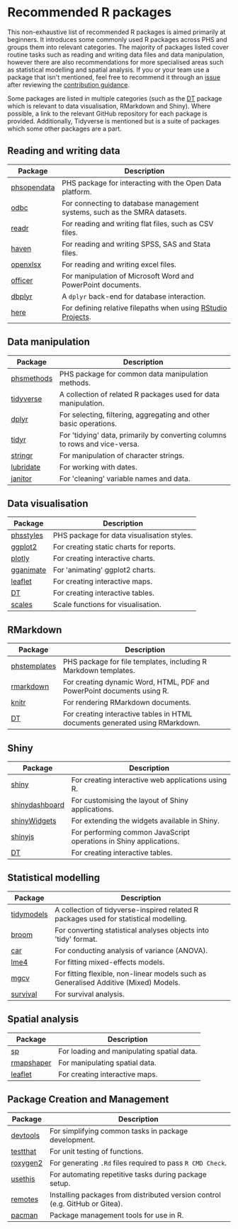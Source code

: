 # Recommended R packages

This non-exhaustive list of recommended R packages is aimed primarily at beginners. It introduces some commonly used R packages across PHS and groups them into relevant categories. The majority of packages listed cover routine tasks such as reading and writing data files and data manipulation, however there are also recommendations for more specialised areas such as statistical modelling and spatial analysis. If you or your team use a package that isn't mentioned, feel free to recommend it through an [issue](https://github.com/Public-Health-Scotland/technical-docs/issues/new/choose) after reviewing the [contribution guidance](https://github.com/Public-Health-Scotland/technical-docs/blob/main/CONTRIBUTING.md).

Some packages are listed in multiple categories (such as the [DT](https://github.com/rstudio/DT) package which is relevant to data visualisation, RMarkdown and Shiny). Where possible, a link to the relevant GitHub repository for each package is provided. Additionally, Tidyverse is mentioned but is a suite of packages which some other packages are a part.

## Reading and writing data

Package | Description
--- | ---
[phsopendata](https://github.com/Public-Health-Scotland/phsopendata) | PHS package for interacting with the Open Data platform.
[odbc](https://github.com/r-dbi/odbc) | For connecting to database management systems, such as the SMRA datasets.
[readr](https://github.com/tidyverse/readr) | For reading and writing flat files, such as CSV files.
[haven](https://github.com/tidyverse/haven) | For reading and writing SPSS, SAS and Stata files.
[openxlsx](https://github.com/ycphs/openxlsx) | For reading and writing excel files.
[officer](https://github.com/davidgohel/officer) | For manipulation of Microsoft Word and PowerPoint documents.
[dbplyr](https://github.com/tidyverse/dbplyr) | A `dplyr` back-end for database interaction.
[here](https://github.com/r-lib/here) | For defining relative filepaths when using [RStudio Projects](https://support.rstudio.com/hc/en-us/articles/200526207-Using-Projects).

## Data manipulation

Package | Description
--- | ---
[phsmethods](https://github.com/Public-Health-Scotland/phsmethods) | PHS package for common data manipulation methods.
[tidyverse](https://github.com/tidyverse) | A collection of related R packages used for data manipulation.
[dplyr](https://github.com/tidyverse/dplyr) | For selecting, filtering, aggregating and other basic operations.
[tidyr](https://github.com/tidyverse/tidyr) | For 'tidying' data, primarily by converting columns to rows and vice-versa.
[stringr](https://github.com/tidyverse/stringr) | For manipulation of character strings.
[lubridate](https://github.com/tidyverse/lubridate) | For working with dates.
[janitor](https://github.com/sfirke/janitor) | For 'cleaning' variable names and data.

## Data visualisation

Package | Description
--- | ---
[phsstyles](https://github.com/Public-Health-Scotland/phsstyles) | PHS package for data visualisation styles.
[ggplot2](https://github.com/tidyverse/ggplot2) | For creating static charts for reports.
[plotly](https://github.com/ropensci/plotly) | For creating interactive charts.
[gganimate](https://github.com/thomasp85/gganimate) | For 'animating' ggplot2 charts.
[leaflet](https://github.com/rstudio/leaflet) | For creating interactive maps.
[DT](https://github.com/rstudio/DT) | For creating interactive tables.
[scales](https://github.com/r-lib/scales) | Scale functions for visualisation.

## RMarkdown

Package | Description
--- | ---
[phstemplates](https://github.com/Public-Health-Scotland/phstemplates/tree/main/R) | PHS package for file templates, including R Markdown templates.
[rmarkdown](https://github.com/rstudio/rmarkdown) | For creating dynamic Word, HTML, PDF and PowerPoint documents using R.
[knitr](https://github.com/yihui/knitr) | For rendering RMarkdown documents.
[DT](https://github.com/rstudio/DT) | For creating interactive tables in HTML documents generated using RMarkdown.

## Shiny

Package | Description
--- | ---
[shiny](https://github.com/rstudio/shiny) | For creating interactive web applications using R.
[shinydashboard](https://github.com/rstudio/shinydashboard) | For customising the layout of Shiny applications.
[shinyWidgets](https://github.com/dreamRs/shinyWidgets) | For extending the widgets available in Shiny.
[shinyjs](https://github.com/daattali/shinyjs) | For performing common JavaScript operations in Shiny applications.
[DT](https://github.com/rstudio/DT) | For creating interactive tables.

## Statistical modelling

Package | Description
--- | ---
[tidymodels](https://github.com/tidymodels) | A collection of tidyverse-inspired related R packages used for statistical modelling.
[broom](https://github.com/tidymodels/broom) | For converting statistical analyses objects into 'tidy' format.
[car](https://github.com/cran/car) | For conducting analysis of variance (ANOVA).
[lme4](https://github.com/lme4/lme4) | For fitting mixed-effects models.
[mgcv](https://github.com/cran/mgcv) | For fitting flexible, non-linear models such as Generalised Additive (Mixed) Models.
[survival](https://github.com/therneau/survival) | For survival analysis.

## Spatial analysis

Package | Description
--- | ---
[sp](https://github.com/edzer/sp) | For loading and manipulating spatial data.
[rmapshaper](https://github.com/ateucher/rmapshaper) | For manipulating spatial data.
[leaflet](https://github.com/rstudio/leaflet) | For creating interactive maps.

## Package Creation and Management

Package | Description
--- | ---
[devtools](https://github.com/r-lib/devtools) | For simplifying common tasks in package development.
[testthat](https://github.com/r-lib/testthat) | For unit testing of functions.
[roxygen2](https://github.com/klutometis/roxygen) | For generating `.Rd` files required to pass `R CMD Check`.
[usethis](https://github.com/r-lib/usethis) | For automating repetitive tasks during package setup.
[remotes](https://github.com/r-lib/remotes) | Installing packages from distributed version control (e.g. GitHub or Gitea).
[pacman](https://github.com/trinker/pacman) | Package management tools for use in R.
